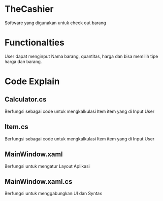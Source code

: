 # TheCashier
Software yang digunakan untuk check out barang

# Functionalties
User dapat menginput 
Nama barang, quantitas, harga dan bisa memilih tipe harga dan barang.

# Code Explain
## Calculator.cs
Berfungsi sebagai code untuk mengkalkulasi Item item yang di Input User

## Item.cs
Berfungsi sebagai code untuk mengkalkulasi Item item yang di Input User

## MainWindow.xaml
Berfungsi untuk mengatur Layout Aplikasi

## MainWindow.xaml.cs
Berfungsi untuk menggabungkan UI dan Syntax

